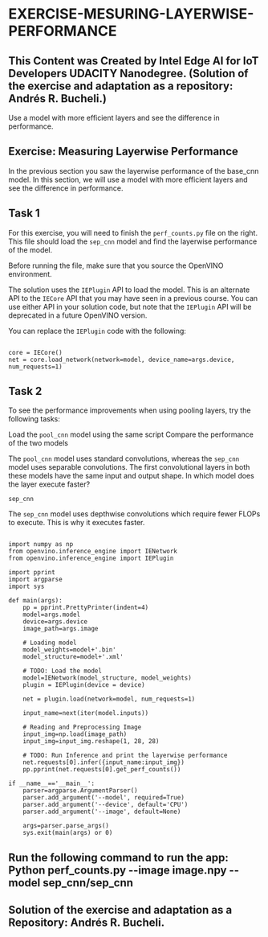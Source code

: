 # EXERCISE-MESURING-LAYERWISE-PERFORMANCE

## This Content was Created by Intel Edge AI for IoT Developers UDACITY Nanodegree. (Solution of the exercise and adaptation as a repository: Andrés R. Bucheli.)

Use a model with more efficient layers and see the difference in performance.

## Exercise: Measuring Layerwise Performance

In the previous section you saw the layerwise performance of the base_cnn model. In this section, we will use a model with more efficient layers and see the difference in
performance.

## Task 1
For this exercise, you will need to finish the <code>perf_counts.py</code> file on the right. This file should load the <code>sep_cnn</code> model and find the layerwise 
performance of the model.

Before running the file, make sure that you source the OpenVINO environment.

The solution uses the <code>IEPlugin</code> API to load the model. This is an alternate API to the <code>IECore</code> API that you may have seen in a previous course. You can use
either API in your solution code, but note that the <code>IEPlugin</code> API will be deprecated in a future OpenVINO version.

You can replace the <code>IEPlugin</code> code with the following:

<pre><code>
core = IECore()
net = core.load_network(network=model, device_name=args.device, num_requests=1)
</code></pre>

## Task 2
To see the performance improvements when using pooling layers, try the following tasks:

Load the <code>pool_cnn</code> model using the same script
Compare the performance of the two models

The <code>pool_cnn</code> model uses standard convolutions, whereas the <code>sep_cnn</code> model uses separable convolutions. The first convolutional layers in both these 
models have the same input and output shape. In which model does the layer execute faster?

<code>sep_cnn</code>

The <code>sep_cnn</code> model uses depthwise convolutions which require fewer FLOPs to execute. This is why it executes faster.

<pre><code>
import numpy as np
from openvino.inference_engine import IENetwork
from openvino.inference_engine import IEPlugin

import pprint
import argparse
import sys

def main(args):
    pp = pprint.PrettyPrinter(indent=4)
    model=args.model
    device=args.device
    image_path=args.image

    # Loading model
    model_weights=model+'.bin'
    model_structure=model+'.xml'
    
    # TODO: Load the model
    model=IENetwork(model_structure, model_weights)
    plugin = IEPlugin(device = device)
    
    net = plugin.load(network=model, num_requests=1)
    
    input_name=next(iter(model.inputs))

    # Reading and Preprocessing Image
    input_img=np.load(image_path)
    input_img=input_img.reshape(1, 28, 28)

    # TODO: Run Inference and print the layerwise performance
    net.requests[0].infer({input_name:input_img})
    pp.pprint(net.requests[0].get_perf_counts())

if __name__=='__main__':
    parser=argparse.ArgumentParser()
    parser.add_argument('--model', required=True)
    parser.add_argument('--device', default='CPU')
    parser.add_argument('--image', default=None)
    
    args=parser.parse_args()
    sys.exit(main(args) or 0)
</code></pre>

## Run the following command to run the app: Python perf_counts.py --image image.npy --model sep_cnn/sep_cnn

## Solution of the exercise and adaptation as a Repository: Andrés R. Bucheli.
